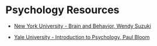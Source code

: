 # Psychology Resources

* [New York University - Brain and Behavior, Wendy Suzuki](https://www.youtube.com/playlist?list=PLtXCbh6IFA7QCsei-t8WesusKi8I2LXUJ)

* [Yale University - Introduction to Psychology, Paul Bloom](https://www.youtube.com/playlist?list=PL6A08EB4EEFF3E91F)
